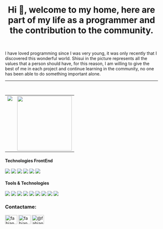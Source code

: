 
<h1 align="center">Hi 👋, welcome to my home, here are part of my life as a programmer and the contribution to the community.</h1>
<br/>
<p  align="left">I have loved programming since I was very young, it was only recently that I discovered this wonderful world. Shisui in the picture represents all the values that a person should have, for this reason, I am willing to give the best of me in each project and continue learning in the community, no one has been able to do something important alone.</p>

<hr/>
<br/>
<table>
  <tr>
    <td valign="top"><img src="https://github-readme-stats.vercel.app/api/top-langs/?username=fabianmolinab&theme=radical&card_width=450em)](https://github.com/fabianmolinab/fabianmolinab/github-readme-stats"/></td>
    <td valign="top"><img height="180em" src="https://github-readme-stats.vercel.app/api?username=fabianmolinab&show_icons=true&hide_border=true&&count_private=true&include_all_commits=true&theme=radical&hide_stars=false" /></td>
  </tr>
</table>

<h4>Technologies FrontEnd </h3> 
<p>
  <img src="https://img.shields.io/badge/HTML5-E34F26?style=for-the-badge&logo=html5&logoColor=white">
  <img src="https://img.shields.io/badge/CSS3-1572B6?style=for-the-badge&logo=css3&logoColor=white">
  <img src="https://img.shields.io/badge/JavaScript-F7DF1E?style=for-the-badge&logo=javascript&logoColor=black">
  <img src="https://img.shields.io/badge/TypeScript-007ACC?style=for-the-badge&logo=typescript&logoColor=white">
  <img src="https://img.shields.io/badge/React-20232A?style=for-the-badge&logo=react&logoColor=61DAFB">
  <img src="https://img.shields.io/badge/styled--components-DB7093?style=for-the-badge&logo=styled-components&logoColor=white">
</p>

<h4>Tools & Technologies</h4>
<p>
  <img src="https://img.shields.io/badge/Git-F05032?style=for-the-badge&logo=git&logoColor=white">
  <img src="https://img.shields.io/badge/GitHub-100000?style=for-the-badge&logo=github&logoColor=white">
  <img src="https://img.shields.io/badge/Linux-FCC624?style=for-the-badge&logo=linux&logoColor=black">
  <img src="https://img.shields.io/badge/Figma-F24E1E?style=for-the-badge&logo=figma&logoColor=white">
  <img src="https://img.shields.io/badge/Notion-000000?style=for-the-badge&logo=notion&logoColor=white">
  <img src="https://img.shields.io/badge/Postman-FF6C37?style=for-the-badge&logo=Postman&logoColor=white">
  <img src="https://img.shields.io/badge/Heroku-430098?style=for-the-badge&logo=heroku&logoColor=white">
  <img src="https://img.shields.io/badge/Vercel-000000?style=for-the-badge&logo=vercel&logoColor=white">
  <img src="https://img.shields.io/badge/Arch_Linux-1793D1?style=for-the-badge&logo=arch-linux&logoColor=white">
</p>
  
<h3 align="left">Contactame:</h3>
<p align="left">
<a href="https://twitter.com/fabianmolinab" target="blank"><img align="center" src="https://raw.githubusercontent.com/rahuldkjain/github-profile-readme-generator/master/src/images/icons/Social/twitter.svg" alt="fabianmolinab" height="30" width="40" /></a>
<a href="https://linkedin.com/in/fabianmolinab" target="blank"><img align="center" src="https://raw.githubusercontent.com/rahuldkjain/github-profile-readme-generator/master/src/images/icons/Social/linked-in-alt.svg" alt="fabianmolinab" height="30" width="40" /></a>
<a href="https://medium.com/@fabianmolinab" target="blank"><img align="center" src="https://raw.githubusercontent.com/rahuldkjain/github-profile-readme-generator/master/src/images/icons/Social/medium.svg" alt="@fabianmolinab" height="30" width="40" /></a>
</p>

